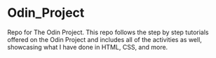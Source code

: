 # Odin_Project

Repo for The Odin Project. This repo follows the step by step tutorials offered on the Odin Project and includes all of the activities as well, 
showcasing what I have done in HTML, CSS, and more. 
